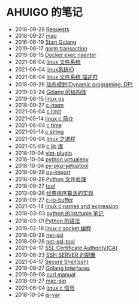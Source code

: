 # AHUIGO 的笔记
- 2018-09-28 [Requests](/b/py/py-aiohttp) 
- 2018-09-27 [map](/b/go/go-var-map) 
- 2016-06-19 [Start Golang](/b/go/0.go-book) 
- 2019-08-17 [gorm transaction](/b/db/gorm-transaction) 
- 2019-08-15 [Docker exec nsenter](/b/arch/docker-exec) 
- 2021-06-04 [linux 文件系统](/b/c/c-fs) 
- 2021-06-04 [linux系统IO](/b/c/c-fs-file) 
- 2021-06-04 [linux 文件系统 描述符](/b/c/c-fs-fd) 
- 2018-09-26 [动态规划(Dynamic programing, DP)](/b/algorithm/algo-dp) 
- 2019-03-24 [Golang 的结构体](/b/go/go-struct) 
- 2019-06-15 [linux os](/b/c/linux-os) 
- 2018-09-27 [c-mem](/b/c/c-mem) 
- 2021-06-04 [c limit](/b/c/c-limit) 
- 2021-05-14 [linux c 简介](/b/c/c-var) 
- 2021-06-04 [c time](/b/c/c-time) 
- 2021-05-14 [c string](/b/c/c-str) 
- 2021-06-04 [linux 之进程](/b/c/c-process) 
- 2021-05-09 [c lib 库](/b/c/c-lib) 
- 2018-10-04 [vim-plugin](/b/vim/vim-plugin) 
- 2018-10-04 [python virtualenv](/b/py/py-test-virtualenv) 
- 2018-10-04 [py-pkg-setuptool](/b/py/py-pkg-setuptool) 
- 2018-09-28 [py-import](/b/py/py-import) 
- 2018-09-28 [Python 文件处理](/b/py/py-file) 
- 2018-09-27 [tool](/b/c/ops-user) 
- 2013-09-26 [经典排序算法的实现](/b/algorithm/sort) 
- 2018-09-27 [c-io-buffer](/b/c/c-io-buffer) 
- 2021-05-14 [linux c names and expression](/b/c/c-expr) 
- 2018-03-03 [python 的list/tuple 笔记](/b/py/py-var-list) 
- 2018-03-01 [Python 的语法](/b/py/py-expr) 
- 2019-02-16 [linux c socket 编程](/b/c/c-socket) 
- 2018-09-28 [net-ssl](/b/net/ssl-proto) 
- 2018-09-28 [net-ssl-tool](/b/net/ssl-openssl) 
- 2021-04-17 [SSL Certificate Authority(CA)](/b/net/ssl-ca) 
- 2019-06-23 [SSH SERVER 的配置](/b/net/ssh-server) 
- 2021-04-17 [Secure Shell(ssh)](/b/net/ssh-proto) 
- 2018-09-27 [Golang Interfaces](/b/go/16.go-interface) 
- 2019-09-08 [curl manual](/b/c/ops-curl) 
- 2018-09-27 [mac-sip](/b/mac/mac-sip) 
- 2021-06-04 [linux c 信号](/b/c/c-signal) 
- 2018-10-04 [js-var](/b/ria/js-var) 
